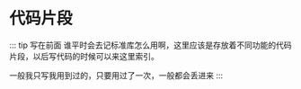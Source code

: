 # 代码片段

::: tip 写在前面
谁平时会去记标准库怎么用啊，这里应该是存放着不同功能的代码片段，以后写代码的时候可以来这里索引。

一般我只写我用到过的，只要用过了一次，一般都会丢进来
:::